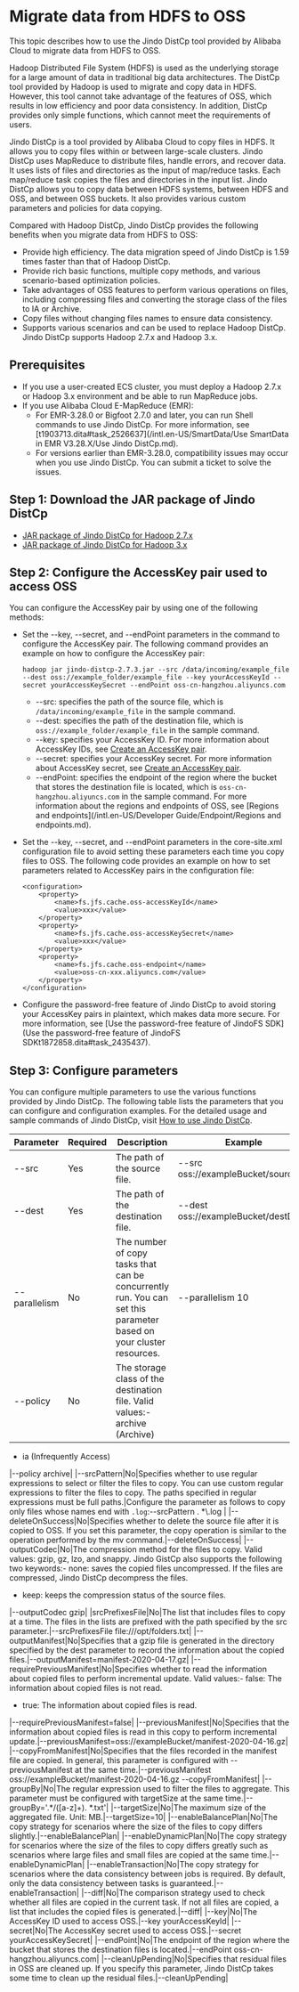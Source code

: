 # Migrate data from HDFS to OSS

This topic describes how to use the Jindo DistCp tool provided by Alibaba Cloud to migrate data from HDFS to OSS.

Hadoop Distributed File System \(HDFS\) is used as the underlying storage for a large amount of data in traditional big data architectures. The DistCp tool provided by Hadoop is used to migrate and copy data in HDFS. However, this tool cannot take advantage of the features of OSS, which results in low efficiency and poor data consistency. In addition, DistCp provides only simple functions, which cannot meet the requirements of users.

Jindo DistCp is a tool provided by Alibaba Cloud to copy files in HDFS. It allows you to copy files within or between large-scale clusters. Jindo DistCp uses MapReduce to distribute files, handle errors, and recover data. It uses lists of files and directories as the input of map/reduce tasks. Each map/reduce task copies the files and directories in the input list. Jindo DistCp allows you to copy data between HDFS systems, between HDFS and OSS, and between OSS buckets. It also provides various custom parameters and policies for data copying.

Compared with Hadoop DistCp, Jindo DistCp provides the following benefits when you migrate data from HDFS to OSS:

-   Provide high efficiency. The data migration speed of Jindo DistCp is 1.59 times faster than that of Hadoop DistCp.
-   Provide rich basic functions, multiple copy methods, and various scenario-based optimization policies.
-   Take advantages of OSS features to perform various operations on files, including compressing files and converting the storage class of the files to IA or Archive.
-   Copy files without changing files names to ensure data consistency.
-   Supports various scenarios and can be used to replace Hadoop DistCp. Jindo DistCp supports Hadoop 2.7.x and Hadoop 3.x.

## Prerequisites

-   If you use a user-created ECS cluster, you must deploy a Hadoop 2.7.x or Hadoop 3.x environment and be able to run MapReduce jobs.
-   If you use Alibaba Cloud E-MapReduce \(EMR\):
    -   For EMR-3.28.0 or Bigfoot 2.7.0 and later, you can run Shell commands to use Jindo DistCp. For more information, see [t1903713.dita\#task\_2526637](/intl.en-US/SmartData/Use SmartData in EMR V3.28.X/Use Jindo DistCp.md).
    -   For versions earlier than EMR-3.28.0, compatibility issues may occur when you use Jindo DistCp. You can submit a ticket to solve the issues.

## Step 1: Download the JAR package of Jindo DistCp

-   [JAR package of Jindo DistCp for Hadoop 2.7.x](https://smartdata-binary.oss-cn-shanghai.aliyuncs.com/Jindo-distcp/Hadoop2.7%2BS3/jindo-distcp-2.7.3.jar)
-   [JAR package of Jindo DistCp for Hadoop 3.x](https://smartdata-binary.oss-cn-shanghai.aliyuncs.com/Jindo-distcp/Hadoop3.x%2BS3/jindo-distcp-2.7.3.jar)

## Step 2: Configure the AccessKey pair used to access OSS

You can configure the AccessKey pair by using one of the following methods:

-   Set the --key, --secret, and --endPoint parameters in the command to configure the AccessKey pair. The following command provides an example on how to configure the AccessKey pair:

    ```
    hadoop jar jindo-distcp-2.7.3.jar --src /data/incoming/example_file --dest oss://example_folder/example_file --key yourAccessKeyId --secret yourAccessKeySecret --endPoint oss-cn-hangzhou.aliyuncs.com
    ```

    -   --src: specifies the path of the source file, which is `/data/incoming/example_file` in the sample command.
    -   --dest: specifies the path of the destination file, which is `oss://example_folder/example_file` in the sample command.
    -   --key: specifies your AccessKey ID. For more information about AccessKey IDs, see [Create an AccessKey pair]().
    -   --secret: specifies your AccessKey secret. For more information about AccessKey secret, see [Create an AccessKey pair]().
    -   --endPoint: specifies the endpoint of the region where the bucket that stores the destination file is located, which is `oss-cn-hangzhou.aliyuncs.com` in the sample command. For more information about the regions and endpoints of OSS, see [Regions and endpoints](/intl.en-US/Developer Guide/Endpoint/Regions and endpoints.md).
-   Set the --key, --secret, and --endPoint parameters in the core-site.xml configuration file to avoid setting these parameters each time you copy files to OSS. The following code provides an example on how to set parameters related to AccessKey pairs in the configuration file:

    ```
    <configuration>
        <property>
            <name>fs.jfs.cache.oss-accessKeyId</name>
            <value>xxx</value>
        </property>
        <property>
            <name>fs.jfs.cache.oss-accessKeySecret</name>
            <value>xxx</value>
        </property>
        <property>
            <name>fs.jfs.cache.oss-endpoint</name>
            <value>oss-cn-xxx.aliyuncs.com</value>
        </property>
    </configuration>
    ```

-   Configure the password-free feature of Jindo DistCp to avoid storing your AccessKey pairs in plaintext, which makes data more secure. For more information, see [Use the password-free feature of JindoFS SDK](Use the password-free feature of JindoFS SDKt1872858.dita#task_2435437).

## Step 3: Configure parameters

You can configure multiple parameters to use the various functions provided by Jindo DistCp. The following table lists the parameters that you can configure and configuration examples. For the detailed usage and sample commands of Jindo DistCp, visit [How to use Jindo DistCp](https://github.com/aliyun/aliyun-emapreduce-sdk/blob/master-2.x/docs/jindo_distcp_how_to.md?spm=a2c6h.12873639.0.0.700f97aeCrmwQP&file=jindo_distcp_how_to.md).

|Parameter|Required|Description|Example|
|---------|--------|-----------|-------|
|--src|Yes|The path of the source file.|--src oss://exampleBucket/sourceDir|
|--dest|Yes|The path of the destination file.|--dest oss://exampleBucket/destDir|
|--parallelism|No|The number of copy tasks that can be concurrently run. You can set this parameter based on your cluster resources.|--parallelism 10|
|--policy|No|The storage class of the destination file. Valid values:-   archive \(Archive\)
-   ia \(Infrequently Access\)

|--policy archive|
|--srcPattern|No|Specifies whether to use regular expressions to select or filter the files to copy. You can use custom regular expressions to filter the files to copy. The paths specified in regular expressions must be full paths.|Configure the parameter as follows to copy only files whose names end with `.log`:--srcPattern . \*\\.log |
|--deleteOnSuccess|No|Specifies whether to delete the source file after it is copied to OSS. If you set this parameter, the copy operation is similar to the operation performed by the mv command.|--deleteOnSuccess|
|--outputCodec|No|The compression method for the files to copy. Valid values: gzip, gz, lzo, and snappy. Jindo GistCp also supports the following two keywords:-   none: saves the copied files uncompressed. If the files are compressed, Jindo DistCp decompress the files.
-   keep: keeps the compression status of the source files.

|--outputCodec gzip|
|srcPrefixesFile|No|The list that includes files to copy at a time. The files in the lists are prefixed with the path specified by the src parameter.|--srcPrefixesFile file:///opt/folders.txt|
|--outputManifest|No|Specifies that a gzip file is generated in the directory specified by the dest parameter to record the information about the copied files.|--outputManifest=manifest-2020-04-17.gz|
|--requirePreviousManifest|No|Specifies whether to read the information about copied files to perform incremental update. Valid values:-   false: The information about copied files is not read.
-   true: The information about copied files is read.

|--requirePreviousManifest=false|
|--previousManifest|No|Specifies that the information about copied files is read in this copy to perform incremental update.|--previousManifest=oss://exampleBucket/manifest-2020-04-16.gz|
|--copyFromManifest|No|Specifies that the files recorded in the manifest file are copied. In general, this parameter is configured with --previousManifest at the same time.|--previousManifest oss://exampleBucket/manifest-2020-04-16.gz --copyFromManifest|
|--groupBy|No|The regular expression used to filter the files to aggregate. This parameter must be configured with targetSize at the same time.|--groupBy='.\*/\(\[a-z\]+\). \*.txt'|
|--targetSize|No|The maximum size of the aggregated file. Unit: MB.|--targetSize=10|
|--enableBalancePlan|No|The copy strategy for scenarios where the size of the files to copy differs slightly.|--enableBalancePlan|
|--enableDynamicPlan|No|The copy strategy for scenarios where the size of the files to copy differs greatly such as scenarios where large files and small files are copied at the same time.|--enableDynamicPlan|
|--enableTransaction|No|The copy strategy for scenarios where the data consistency between jobs is required. By default, only the data consistency between tasks is guaranteed.|--enableTransaction|
|--diff|No|The comparison strategy used to check whether all files are copied in the current task. If not all files are copied, a list that includes the copied files is generated.|--diff|
|--key|No|The AccessKey ID used to access OSS.|--key yourAccessKeyId|
|--secret|No|The AccessKey secret used to access OSS.|--secret yourAccessKeySecret|
|--endPoint|No|The endpoint of the region where the bucket that stores the destination files is located.|--endPoint oss-cn-hangzhou.aliyuncs.com|
|--cleanUpPending|No|Specifies that residual files in OSS are cleaned up. If you specify this parameter, Jindo DistCp takes some time to clean up the residual files.|--cleanUpPending|

